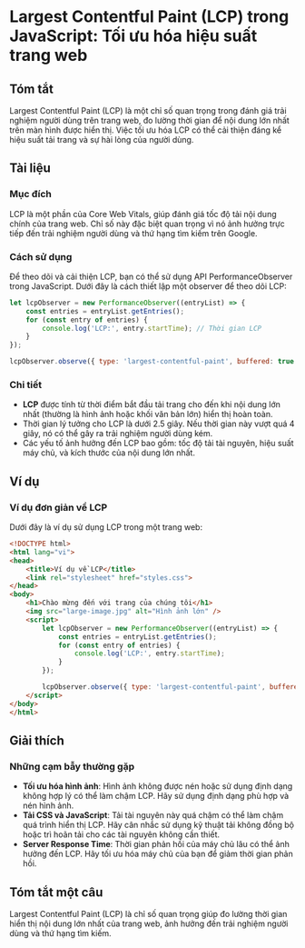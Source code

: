 <!--
Meta Description: # Largest Contentful Paint (LCP) trong JavaScript: Tối ưu hóa hiệu suất trang web ## Tóm tắt Largest Contentful Paint (LCP) là một chỉ số quan trọng t...
Meta Keywords: lcp, ảnh, trang, thời, tải
-->

# Largest Contentful Paint (LCP) trong JavaScript: Tối ưu hóa hiệu suất trang web

## Tóm tắt
Largest Contentful Paint (LCP) là một chỉ số quan trọng trong đánh giá trải nghiệm người dùng trên trang web, đo lường thời gian để nội dung lớn nhất trên màn hình được hiển thị. Việc tối ưu hóa LCP có thể cải thiện đáng kể hiệu suất tải trang và sự hài lòng của người dùng.

## Tài liệu
### Mục đích
LCP là một phần của Core Web Vitals, giúp đánh giá tốc độ tải nội dung chính của trang web. Chỉ số này đặc biệt quan trọng vì nó ảnh hưởng trực tiếp đến trải nghiệm người dùng và thứ hạng tìm kiếm trên Google.

### Cách sử dụng
Để theo dõi và cải thiện LCP, bạn có thể sử dụng API PerformanceObserver trong JavaScript. Dưới đây là cách thiết lập một observer để theo dõi LCP:

```javascript
let lcpObserver = new PerformanceObserver((entryList) => {
    const entries = entryList.getEntries();
    for (const entry of entries) {
        console.log('LCP:', entry.startTime); // Thời gian LCP
    }
});

lcpObserver.observe({ type: 'largest-contentful-paint', buffered: true });
```

### Chi tiết
- **LCP** được tính từ thời điểm bắt đầu tải trang cho đến khi nội dung lớn nhất (thường là hình ảnh hoặc khối văn bản lớn) hiển thị hoàn toàn.
- Thời gian lý tưởng cho LCP là dưới 2.5 giây. Nếu thời gian này vượt quá 4 giây, nó có thể gây ra trải nghiệm người dùng kém.
- Các yếu tố ảnh hưởng đến LCP bao gồm: tốc độ tải tài nguyên, hiệu suất máy chủ, và kích thước của nội dung lớn nhất.

## Ví dụ
### Ví dụ đơn giản về LCP
Dưới đây là ví dụ sử dụng LCP trong một trang web:

```html
<!DOCTYPE html>
<html lang="vi">
<head>
    <title>Ví dụ về LCP</title>
    <link rel="stylesheet" href="styles.css">
</head>
<body>
    <h1>Chào mừng đến với trang của chúng tôi</h1>
    <img src="large-image.jpg" alt="Hình ảnh lớn" />
    <script>
        let lcpObserver = new PerformanceObserver((entryList) => {
            const entries = entryList.getEntries();
            for (const entry of entries) {
                console.log('LCP:', entry.startTime);
            }
        });

        lcpObserver.observe({ type: 'largest-contentful-paint', buffered: true });
    </script>
</body>
</html>
```

## Giải thích
### Những cạm bẫy thường gặp
- **Tối ưu hóa hình ảnh**: Hình ảnh không được nén hoặc sử dụng định dạng không hợp lý có thể làm chậm LCP. Hãy sử dụng định dạng phù hợp và nén hình ảnh.
- **Tải CSS và JavaScript**: Tải tài nguyên này quá chậm có thể làm chậm quá trình hiển thị LCP. Hãy cân nhắc sử dụng kỹ thuật tải không đồng bộ hoặc trì hoãn tải cho các tài nguyên không cần thiết.
- **Server Response Time**: Thời gian phản hồi của máy chủ lâu có thể ảnh hưởng đến LCP. Hãy tối ưu hóa máy chủ của bạn để giảm thời gian phản hồi.

## Tóm tắt một câu
Largest Contentful Paint (LCP) là chỉ số quan trọng giúp đo lường thời gian hiển thị nội dung lớn nhất của trang web, ảnh hưởng đến trải nghiệm người dùng và thứ hạng tìm kiếm.